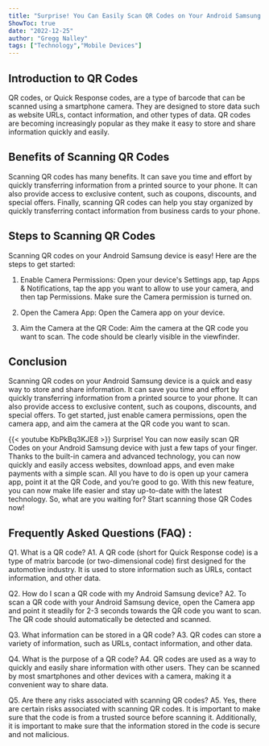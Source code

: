```yaml
---
title: "Surprise! You Can Easily Scan QR Codes on Your Android Samsung Device - Here's How!"
ShowToc: true 
date: "2022-12-25"
author: "Gregg Nalley" 
tags: ["Technology","Mobile Devices"]
---
```

## Introduction to QR Codes

QR codes, or Quick Response codes, are a type of barcode that can be scanned using a smartphone camera. They are designed to store data such as website URLs, contact information, and other types of data. QR codes are becoming increasingly popular as they make it easy to store and share information quickly and easily.

## Benefits of Scanning QR Codes

Scanning QR codes has many benefits. It can save you time and effort by quickly transferring information from a printed source to your phone. It can also provide access to exclusive content, such as coupons, discounts, and special offers. Finally, scanning QR codes can help you stay organized by quickly transferring contact information from business cards to your phone.

## Steps to Scanning QR Codes

Scanning QR codes on your Android Samsung device is easy! Here are the steps to get started:

1. Enable Camera Permissions: Open your device's Settings app, tap Apps & Notifications, tap the app you want to allow to use your camera, and then tap Permissions. Make sure the Camera permission is turned on.

2. Open the Camera App: Open the Camera app on your device.

3. Aim the Camera at the QR Code: Aim the camera at the QR code you want to scan. The code should be clearly visible in the viewfinder.

## Conclusion

Scanning QR codes on your Android Samsung device is a quick and easy way to store and share information. It can save you time and effort by quickly transferring information from a printed source to your phone. It can also provide access to exclusive content, such as coupons, discounts, and special offers. To get started, just enable camera permissions, open the camera app, and aim the camera at the QR code you want to scan.

{{< youtube KbPkBq3KJE8 >}} 
Surprise! You can now easily scan QR Codes on your Android Samsung device with just a few taps of your finger. Thanks to the built-in camera and advanced technology, you can now quickly and easily access websites, download apps, and even make payments with a simple scan. All you have to do is open up your camera app, point it at the QR Code, and you’re good to go. With this new feature, you can now make life easier and stay up-to-date with the latest technology. So, what are you waiting for? Start scanning those QR Codes now!

## Frequently Asked Questions (FAQ) :
Q1. What is a QR code?
A1. A QR code (short for Quick Response code) is a type of matrix barcode (or two-dimensional code) first designed for the automotive industry. It is used to store information such as URLs, contact information, and other data.

Q2. How do I scan a QR code with my Android Samsung device?
A2. To scan a QR code with your Android Samsung device, open the Camera app and point it steadily for 2-3 seconds towards the QR code you want to scan. The QR code should automatically be detected and scanned.

Q3. What information can be stored in a QR code?
A3. QR codes can store a variety of information, such as URLs, contact information, and other data.

Q4. What is the purpose of a QR code?
A4. QR codes are used as a way to quickly and easily share information with other users. They can be scanned by most smartphones and other devices with a camera, making it a convenient way to share data.

Q5. Are there any risks associated with scanning QR codes?
A5. Yes, there are certain risks associated with scanning QR codes. It is important to make sure that the code is from a trusted source before scanning it. Additionally, it is important to make sure that the information stored in the code is secure and not malicious.


